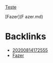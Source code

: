 [Teste](Teste.md)

[Fazer](F
azer.md) 

# Backlinks

- [20200814172555](20200814172555.md)
- [Fazer](Fazer.md)
